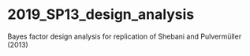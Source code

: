 # 2019_SP13_design_analysis
Bayes factor design analysis for replication of Shebani and Pulvermüller (2013)
